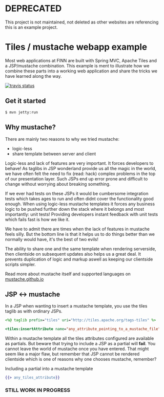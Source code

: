 # DEPRECATED
This project is not maintained, not deleted as other websites are referencing this is an example project.

# Tiles / mustache webapp example
Most web applications at FINN are built with Spring MVC, Apache Tiles and a JSP/mustache combination. 
This example is ment to illustrate how we combine these parts into a working web application and share the tricks we have learned along the way.

[![travis status](https://api.travis-ci.org/finn-no/tiles-mustache-example.png)](http://travis-ci.org/finn-no/tiles-mustache-example)

## Get it started
```shell
$ mvn jetty:run
```

## Why mustache?
There are mainly two reasons to why we tried mustache:
- logic-less
- share template between server and client

Logic-less and lack of features are very important. It forces developers to behave! As taglibs in JSP wonderland provide us all the magic in the world, we have often felt the need to fix (read: hack) complex problems in the top of our presentation layer. Such JSPs end up error prone and difficult to change without worrying about breaking something. 

If we ever had tests on these JSPs it would be cumbersome integration tests which takes ages to run and often didnt cover the functionality good enough. When using logic-less mustache templates it forces any business logic to be pushed further down the stack where it belongs and most importantly: unit tests! Providing developers instant feedback with unit tests which fails fast is how we like it.

We have to admit there are times when the lack of features in mustache feels silly. But the bottom line is that it helps us to do things better than we normally would have, it's the best of two evils!

The ability to share one and the same template when rendering serverside, then clientside on subsequent updates also helps us a great deal. It prevents duplication of logic and markup aswell as keeping our clientside scripts simpler.

Read more about mustache itself and supported languages on [mustache.github.io](http://mustache.github.io/)

## JSP <-> mustache
In a JSP when wanting to insert a mustache template, you use the tiles taglib as with ordinary JSPs.
```jsp
<%@ taglib prefix="tiles" uri="http://tiles.apache.org/tags-tiles" %>

<tiles:insertAttribute name="any_attribute_pointing_to_a_mustache_file" />
```

Within a mustache template all the tiles attributes configured are available as partials. But beware that trying to include a JSP as a partial will **fail**. You cannot leave the world of mustache once you have entered. That might seem like a major flaw, but remember that JSP cannot be rendered clientside which is one of reasons why one chooses mustache, remember?

Including a partial into a mustache template
```mustache
{{> any_tiles_attribute}}
```

### STILL WORK IN PROGRESS
